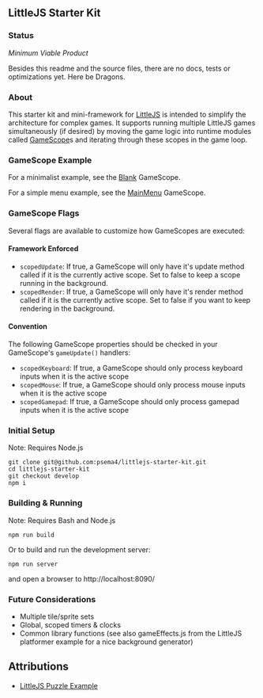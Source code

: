 ## LittleJS Starter Kit

### Status

*Minimum Viable Product*

Besides this readme and the source files, there are no docs, tests or optimizations yet. Here be Dragons.

### About

This starter kit and mini-framework for [LittleJS](https://github.com/KilledByAPixel/LittleJS) is intended to simplify the architecture for complex games.  It supports running multiple LittleJS games simultaneously (if desired) by moving the game logic into runtime modules called [GameScope](https://github.com/psema4/littlejs-starter-kit/blob/develop/src/GameScope.js)s and iterating through these scopes in the game loop.

### GameScope Example

For a minimalist example, see the [Blank](https://github.com/psema4/littlejs-starter-kit/blob/develop/src/scopes/blank.js) GameScope.

For a simple menu example, see the [MainMenu](https://github.com/psema4/littlejs-starter-kit/blob/develop/src/scopes/Main_Menu.js) GameScope.

### GameScope Flags

Several flags are available to customize how GameScopes are executed:

#### Framework Enforced
* `scopedUpdate`: If true, a GameScope will only have it's update method called if it is the currently active scope. Set to false to keep a scope running in the background.
* `scopedRender`: If true, a GameScope will only have it's render method called if it is the currently active scope. Set to false if you want to keep rendering in the background.

#### Convention

The following GameScope properties should be checked in your GameScope's `gameUpdate()` handlers:

* `scopedKeyboard`: If true, a GameScope should only process keyboard inputs when it is the active scope
* `scopedMouse`: If true, a GameScope should only process mouse inputs when it is the active scope
* `scopedGamepad`: If true, a GameScope should only process gamepad inputs when it is the active scope

### Initial Setup

Note: Requires Node.js

    git clone git@github.com:psema4/littlejs-starter-kit.git
    cd littlejs-starter-kit
    git checkout develop
    npm i

### Building & Running

Note: Requires Bash and Node.js

    npm run build

Or to build and run the development server:

    npm run server

and open a browser to http://localhost:8090/

### Future Considerations

 *  Multiple tile/sprite sets
 *  Global, scoped timers & clocks
 *  Common library functions (see also gameEffects.js from the LittleJS platformer example for a nice background generator)


## Attributions

* [LittleJS Puzzle Example](https://github.com/KilledByAPixel/LittleJS/blob/main/game.js)
